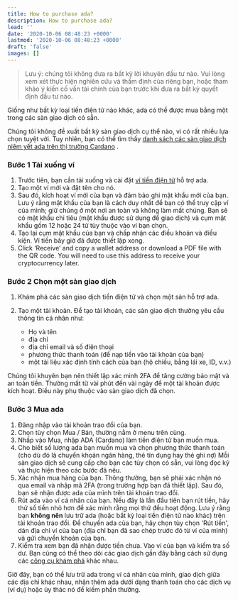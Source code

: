 ```yaml
---
title: How to purchase ada?
description: How to purchase ada?
lead: ''
date: '2020-10-06 08:48:23 +0000'
lastmod: '2020-10-06 08:48:23 +0000'
draft: 'false'
images: []
---
```


> Lưu ý: chúng tôi không đưa ra bất kỳ lời khuyên đầu tư nào. Vui lòng xem xét thực hiện nghiên cứu và thẩm định của riêng bạn, hoặc tham khảo ý kiến cố vấn tài chính của bạn trước khi đưa ra bất kỳ quyết định đầu tư nào.

Giống như bất kỳ loại tiền điện tử nào khác, ada có thể được mua bằng một trong các sàn giao dịch có sẵn.

Chúng tôi không đề xuất bất kỳ sàn giao dịch cụ thể nào, vì có rất nhiều lựa chọn tuyệt vời. Tuy nhiên, bạn có thể tìm thấy [danh sách các sàn giao dịch niêm yết ada trên thị trường Cardano](https://coinmarketcap.com/currencies/cardano/markets/) .

### Bước 1 Tải xuống ví

1. Trước tiên, bạn cần tải xuống và cài đặt [ví tiền điện tử](https://docs.cardano.org/new-to-cardano/types-of-wallets#wheretostoreada) hỗ trợ ada.
2. Tạo một ví mới và đặt tên cho nó.
3. Sau đó, kích hoạt ví mới của bạn và đảm bảo ghi mật khẩu mới của bạn. Lưu ý rằng mật khẩu của bạn là cách duy nhất để bạn có thể truy cập ví của mình; giữ chúng ở một nơi an toàn và không làm mất chúng. Bạn sẽ có mật khẩu chi tiêu (mật khẩu được sử dụng để giao dịch) và cụm mật khẩu gồm 12 hoặc 24 từ tùy thuộc vào ví bạn chọn.
4. Tạo lại cụm mật khẩu của bạn và chấp nhận các điều khoản và điều kiện. Ví tiền bây giờ đã được thiết lập xong.
5. Click ‘Receive’ and copy a wallet address or download a PDF file with the QR code. You will need to use this address to receive your cryptocurrency later.

### Bước 2 Chọn một sàn giao dịch

1. Khám phá các sàn giao dịch tiền điện tử và chọn một sàn hỗ trợ ada.

2. Tạo một tài khoản. Để tạo tài khoản, các sàn giao dịch thường yêu cầu thông tin cá nhân như:

    - Họ và tên
    - địa chỉ
    - địa chỉ email và số điện thoại
    - phương thức thanh toán (để nạp tiền vào tài khoản của bạn)
    - một tài liệu xác định tính cách của bạn (hộ chiếu, bằng lái xe, ID, v.v.)

Chúng tôi khuyên bạn nên thiết lập xác minh 2FA để tăng cường bảo mật và an toàn tiền. Thường mất từ vài phút đến vài ngày để một tài khoản được kích hoạt. Điều này phụ thuộc vào sàn giao dịch đã chọn.

### Bước 3 Mua ada

1. Đăng nhập vào tài khoản trao đổi của bạn.
2. Chọn tùy chọn Mua / Bán, thường nằm ở menu trên cùng.
3. Nhấp vào Mua, nhập ADA (Cardano) làm tiền điện tử bạn muốn mua.
4. Cho biết số lượng ada bạn muốn mua và chọn phương thức thanh toán (cho dù đó là chuyển khoản ngân hàng, thẻ tín dụng hay thẻ ghi nợ) Mỗi sàn giao dịch sẽ cung cấp cho bạn các tùy chọn có sẵn, vui lòng đọc kỹ và thực hiện theo các bước đã nêu.
5. Xác nhận mua hàng của bạn. Thông thường, bạn sẽ phải xác nhận nó qua email và nhập mã 2FA (trong trường hợp bạn đã thiết lập). Sau đó, bạn sẽ nhận được ada của mình trên tài khoản trao đổi.
6. Rút ada vào ví cá nhân của bạn. Nếu đây là lần đầu tiên bạn rút tiền, hãy thử số tiền nhỏ hơn để xác minh rằng mọi thứ đều hoạt động. Lưu ý rằng bạn **không nên** lưu trữ ada (hoặc bất kỳ loại tiền điện tử nào khác) trên tài khoản trao đổi. Để chuyển ada của bạn, hãy chọn tùy chọn 'Rút tiền', dán địa chỉ ví của bạn (địa chỉ bạn đã sao chép trước đó từ ví của mình) và gửi chuyển khoản của bạn.
7. Kiểm tra xem bạn đã nhận được tiền chưa. Vào ví của bạn và kiểm tra số dư. Bạn cũng có thể theo dõi các giao dịch gần đây bằng cách sử dụng các [công cụ khám phá](https://docs.cardano.org/new-to-cardano/cardano-tracking-tools) khác nhau.

Giờ đây, bạn có thể lưu trữ ada trong ví cá nhân của mình, giao dịch giữa các địa chỉ khác nhau, nhận thêm ada dưới dạng thanh toán cho các dịch vụ (ví dụ) hoặc ủy thác nó để kiếm phần thưởng.
